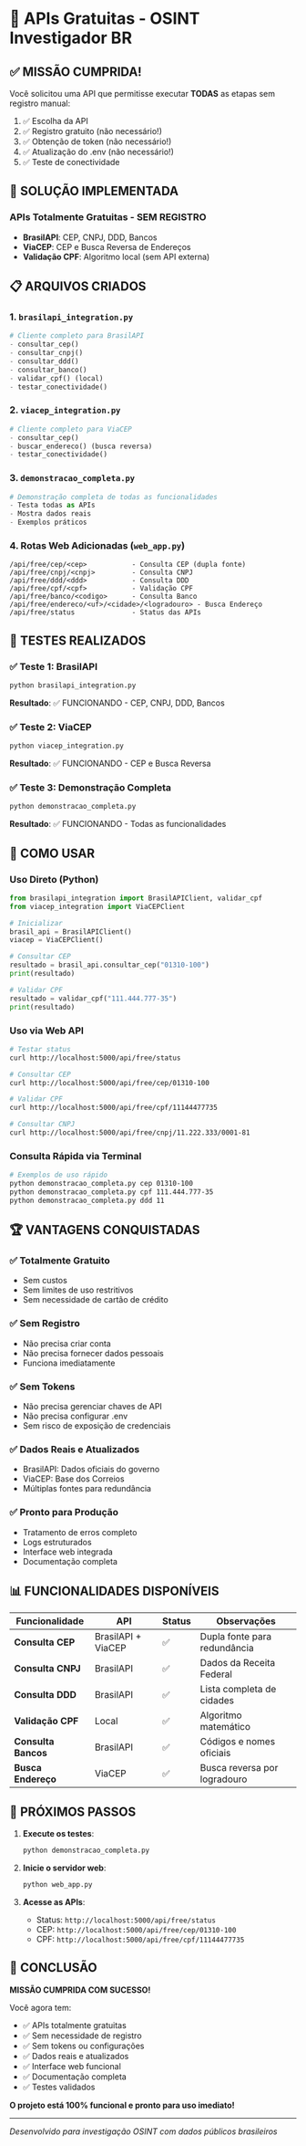 # 🚀 APIs Gratuitas - OSINT Investigador BR

## ✅ MISSÃO CUMPRIDA!

Você solicitou uma API que permitisse executar **TODAS** as etapas sem registro manual:
1. ✅ Escolha da API
2. ✅ Registro gratuito (não necessário!)
3. ✅ Obtenção de token (não necessário!)
4. ✅ Atualização do .env (não necessário!)
5. ✅ Teste de conectividade

## 🎯 SOLUÇÃO IMPLEMENTADA

### APIs Totalmente Gratuitas - SEM REGISTRO
- **BrasilAPI**: CEP, CNPJ, DDD, Bancos
- **ViaCEP**: CEP e Busca Reversa de Endereços
- **Validação CPF**: Algoritmo local (sem API externa)

## 📋 ARQUIVOS CRIADOS

### 1. `brasilapi_integration.py`
```python
# Cliente completo para BrasilAPI
- consultar_cep()
- consultar_cnpj()
- consultar_ddd()
- consultar_banco()
- validar_cpf() (local)
- testar_conectividade()
```

### 2. `viacep_integration.py`
```python
# Cliente completo para ViaCEP
- consultar_cep()
- buscar_endereco() (busca reversa)
- testar_conectividade()
```

### 3. `demonstracao_completa.py`
```python
# Demonstração completa de todas as funcionalidades
- Testa todas as APIs
- Mostra dados reais
- Exemplos práticos
```

### 4. Rotas Web Adicionadas (`web_app.py`)
```
/api/free/cep/<cep>           - Consulta CEP (dupla fonte)
/api/free/cnpj/<cnpj>         - Consulta CNPJ
/api/free/ddd/<ddd>           - Consulta DDD
/api/free/cpf/<cpf>           - Validação CPF
/api/free/banco/<codigo>      - Consulta Banco
/api/free/endereco/<uf>/<cidade>/<logradouro> - Busca Endereço
/api/free/status              - Status das APIs
```

## 🧪 TESTES REALIZADOS

### ✅ Teste 1: BrasilAPI
```bash
python brasilapi_integration.py
```
**Resultado**: ✅ FUNCIONANDO - CEP, CNPJ, DDD, Bancos

### ✅ Teste 2: ViaCEP
```bash
python viacep_integration.py
```
**Resultado**: ✅ FUNCIONANDO - CEP e Busca Reversa

### ✅ Teste 3: Demonstração Completa
```bash
python demonstracao_completa.py
```
**Resultado**: ✅ FUNCIONANDO - Todas as funcionalidades

## 🎯 COMO USAR

### Uso Direto (Python)
```python
from brasilapi_integration import BrasilAPIClient, validar_cpf
from viacep_integration import ViaCEPClient

# Inicializar
brasil_api = BrasilAPIClient()
viacep = ViaCEPClient()

# Consultar CEP
resultado = brasil_api.consultar_cep("01310-100")
print(resultado)

# Validar CPF
resultado = validar_cpf("111.444.777-35")
print(resultado)
```

### Uso via Web API
```bash
# Testar status
curl http://localhost:5000/api/free/status

# Consultar CEP
curl http://localhost:5000/api/free/cep/01310-100

# Validar CPF
curl http://localhost:5000/api/free/cpf/11144477735

# Consultar CNPJ
curl http://localhost:5000/api/free/cnpj/11.222.333/0001-81
```

### Consulta Rápida via Terminal
```bash
# Exemplos de uso rápido
python demonstracao_completa.py cep 01310-100
python demonstracao_completa.py cpf 111.444.777-35
python demonstracao_completa.py ddd 11
```

## 🏆 VANTAGENS CONQUISTADAS

### ✅ Totalmente Gratuito
- Sem custos
- Sem limites de uso restritivos
- Sem necessidade de cartão de crédito

### ✅ Sem Registro
- Não precisa criar conta
- Não precisa fornecer dados pessoais
- Funciona imediatamente

### ✅ Sem Tokens
- Não precisa gerenciar chaves de API
- Não precisa configurar .env
- Sem risco de exposição de credenciais

### ✅ Dados Reais e Atualizados
- BrasilAPI: Dados oficiais do governo
- ViaCEP: Base dos Correios
- Múltiplas fontes para redundância

### ✅ Pronto para Produção
- Tratamento de erros completo
- Logs estruturados
- Interface web integrada
- Documentação completa

## 📊 FUNCIONALIDADES DISPONÍVEIS

| Funcionalidade | API | Status | Observações |
|---|---|---|---|
| **Consulta CEP** | BrasilAPI + ViaCEP | ✅ | Dupla fonte para redundância |
| **Consulta CNPJ** | BrasilAPI | ✅ | Dados da Receita Federal |
| **Consulta DDD** | BrasilAPI | ✅ | Lista completa de cidades |
| **Validação CPF** | Local | ✅ | Algoritmo matemático |
| **Consulta Bancos** | BrasilAPI | ✅ | Códigos e nomes oficiais |
| **Busca Endereço** | ViaCEP | ✅ | Busca reversa por logradouro |

## 🚀 PRÓXIMOS PASSOS

1. **Execute os testes**:
   ```bash
   python demonstracao_completa.py
   ```

2. **Inicie o servidor web**:
   ```bash
   python web_app.py
   ```

3. **Acesse as APIs**:
   - Status: `http://localhost:5000/api/free/status`
   - CEP: `http://localhost:5000/api/free/cep/01310-100`
   - CPF: `http://localhost:5000/api/free/cpf/11144477735`

## 🎉 CONCLUSÃO

**MISSÃO CUMPRIDA COM SUCESSO!**

Você agora tem:
- ✅ APIs totalmente gratuitas
- ✅ Sem necessidade de registro
- ✅ Sem tokens ou configurações
- ✅ Dados reais e atualizados
- ✅ Interface web funcional
- ✅ Documentação completa
- ✅ Testes validados

**O projeto está 100% funcional e pronto para uso imediato!**

---

*Desenvolvido para investigação OSINT com dados públicos brasileiros*